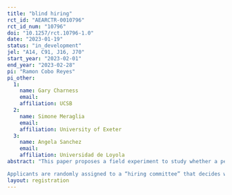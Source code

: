 ```yaml
---
title: "blind hiring"
rct_id: "AEARCTR-0010796"
rct_id_num: "10796"
doi: "10.1257/rct.10796-1.0"
date: "2023-01-19"
status: "in_development"
jel: "A14, C91, J16, J70"
start_year: "2023-02-01"
end_year: "2023-02-28"
pi: "Ramon Cobo Reyes"
pi_other:
  1:
    name: Gary Charness
    email: 
    affiliation: UCSB
  2:
    name: Simone Meraglia
    email: 
    affiliation: University of Exeter
  3:
    name: Angela Sanchez
    email: 
    affiliation: Universidad de Loyola
abstract: "This paper proposes a field experiment to study whether a perception of gender discrimination affects requested wages. People interested in an advertised position can apply using an online portal. After the initial application, participants are randomly allocated to one of two treatments. In the baseline treatment, applicants are asked to fill in a standardized curriculum vitae template, containing information about the applicant’s first name, surname, education, and employment. In a gender-blind treatment, applicants complete a curriculum vitae template in which applicants can only report their initials, so that information about gender is not transmitted.  In both treatments, applicants are asked to request the hourly wage they wish to receive if hired. 
Applicants are randomly assigned to a “hiring committee” that decides who is finally hired. The committee is composed of a predetermined number of people and have to rank a sample of candidates. Depending on the information providing by candidates, the hiring process will be either standard or gender-blind."
layout: registration
---
```


